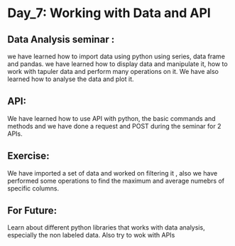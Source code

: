 # Day_7: Working with Data and API

## Data Analysis seminar :
we have learned how to import data using python using series, data frame and pandas.
we have learned how to display data and manipulate it, how to work with tapuler data and perform many operations on it. 
We have also learned how to analyse the data and plot it. 

## API:
We have learned how to use API with python, the basic commands and methods and we have done a request and POST during the seminar for 2 APIs. 

## Exercise: 
We have imported a set of data and worked on filtering it , also we have performed some operations to find the maximum and average numebrs of specific columns. 

## For Future:
Learn about different python libraries that works with data analysis, especially the non labeled data. 
Also try to wok with APIs


